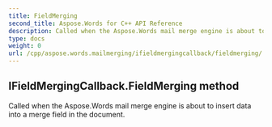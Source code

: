 ```yaml
---
title: FieldMerging
second_title: Aspose.Words for C++ API Reference
description: Called when the Aspose.Words mail merge engine is about to insert data into a merge field in the document. 
type: docs
weight: 0
url: /cpp/aspose.words.mailmerging/ifieldmergingcallback/fieldmerging/
---
```

## IFieldMergingCallback.FieldMerging method


Called when the Aspose.Words mail merge engine is about to insert data into a merge field in the document.


